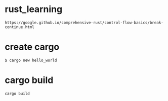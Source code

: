 # rust_learning
```
https://google.github.io/comprehensive-rust/control-flow-basics/break-continue.html
```

# create cargo
```
$ cargo new hello_world
```

# cargo build
```
cargo build
```